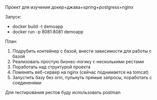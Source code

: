 Проект для изучения докер+джава+spring+postgress+nginx

Запуск:
- docker build -t demoapp
- docker run -p 8081:8081 demoapp

План:
1. Подрубить контейнер с базой, внести зависимости для работы с базой
2. Реализовать простую бизнес-логику с несколькими рестами
3. Поработать над структурой проекта
4. Поменять веб-сервер на nginx (сейчас поднимается на tomcat)
5. Запустить базу без orm, пульнуть прямые запросы, поработать с соединенями

Для тестирования рестов буду использовать postman